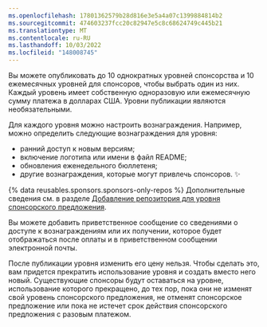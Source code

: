 ```yaml
---
ms.openlocfilehash: 17801362579b28d816e3e5a4a07c1399884814b2
ms.sourcegitcommit: 474603237fcc20c82947e5c8c68624749c445b21
ms.translationtype: MT
ms.contentlocale: ru-RU
ms.lasthandoff: 10/03/2022
ms.locfileid: "148008745"
---
```

Вы можете опубликовать до 10 однократных уровней спонсорства и 10 ежемесячных уровней для спонсоров, чтобы выбрать один из них. Каждый уровень имеет собственную одноразовую или ежемесячную сумму платежа в долларах США. Уровни публикации являются необязательными.

Для каждого уровня можно настроить вознаграждения. Например, можно определить следующие вознаграждения для уровня:
- ранний доступ к новым версиям; 
- включение логотипа или имени в файл README;
- обновления еженедельного бюллетеня;
- другие вознаграждения, которые могут привлечь спонсоров. ✨ 

{% data reusables.sponsors.sponsors-only-repos %} Дополнительные сведения см. в разделе [Добавление репозитория для уровня спонсорского предложения](/sponsors/receiving-sponsorships-through-github-sponsors/managing-your-sponsorship-tiers#adding-a-repository-to-a-sponsorship-tier).

Вы можете добавить приветственное сообщение со сведениями о доступе к вознаграждениям или их получении, которое будет отображаться после оплаты и в приветственном сообщении электронной почты.

После публикации уровня изменить его цену нельзя. Чтобы сделать это, вам придется прекратить использование уровня и создать вместо него новый. Существующие спонсоры будут оставаться на уровне, использование которого прекращено, до тех пор, пока они не изменят свой уровень спонсорского предложения, не отменят спонсорское предложение или пока не истечет срок действия спонсорского предложения с разовым платежом.
